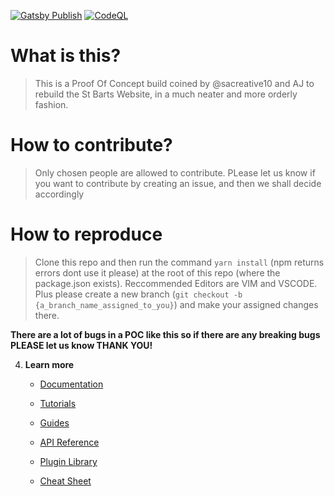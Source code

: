 [![Gatsby Publish](https://github.com/sacreative10/bstb/actions/workflows/Gastby_Publish.yml/badge.svg)](https://github.com/sacreative10/bstb/actions/workflows/Gastby_Publish.yml)
[![CodeQL](https://github.com/sacreative10/bstb/actions/workflows/codeql-analysis.yml/badge.svg)](https://github.com/sacreative10/bstb/actions/workflows/codeql-analysis.yml)

# What is this?
> This is a Proof Of Concept build coined by @sacreative10 and AJ to rebuild the St Barts Website, in a much neater and more orderly fashion.

# How to contribute?
> Only chosen people are allowed to contribute. PLease let us know if you want to contribute by creating an issue, and then we shall decide accordingly

# How to reproduce
> Clone this repo and then run the command ```yarn install``` (npm returns errors dont use it please) at the root of this repo (where the package.json exists). Reccommended Editors are VIM and VSCODE. 
> Plus please create a new branch (```git checkout -b {a_branch_name_assigned_to_you}```) and make your assigned changes there.

**There are a lot of bugs in a POC like this so if there are any breaking bugs PLEASE let us know THANK YOU!** 






4.  **Learn more**

    -   [Documentation](https://www.gatsbyjs.com/docs/?utm_source=starter&utm_medium=readme&utm_campaign=minimal-starter)

    -   [Tutorials](https://www.gatsbyjs.com/tutorial/?utm_source=starter&utm_medium=readme&utm_campaign=minimal-starter)

    -   [Guides](https://www.gatsbyjs.com/tutorial/?utm_source=starter&utm_medium=readme&utm_campaign=minimal-starter)

    -   [API Reference](https://www.gatsbyjs.com/docs/api-reference/?utm_source=starter&utm_medium=readme&utm_campaign=minimal-starter)

    -   [Plugin Library](https://www.gatsbyjs.com/plugins?utm_source=starter&utm_medium=readme&utm_campaign=minimal-starter)

    -   [Cheat Sheet](https://www.gatsbyjs.com/docs/cheat-sheet/?utm_source=starter&utm_medium=readme&utm_campaign=minimal-starter)
